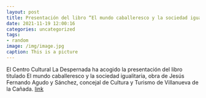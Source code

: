 ```yaml
---
layout: post
title: Presentación del libro “El mundo caballeresco y la sociedad igualitaria”
date: 2021-11-19 12:00:16
categories: uncategorized
tags:
- random
image: /img/image.jpg
caption: This is a picture
---
```

 El Centro Cultural La Despernada ha acogido la presentación del libro titulado El mundo caballeresco y la sociedad igualitaria, obra de Jesús Fernando Agudo y Sánchez, concejal de Cultura y Turismo de Villanueva de la Cañada.   [link](https://www.ayto-villacanada.es/cultura/presentacion-del-libro-el-mundo-caballeresco-y-la-sociedad-igualitaria/)
